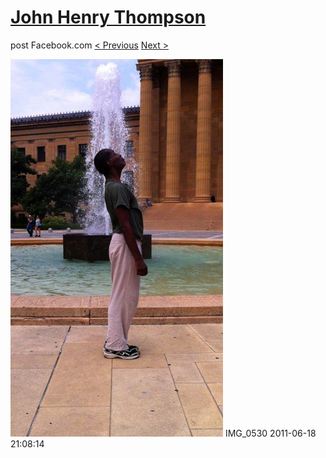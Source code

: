 # [John Henry Thompson](../README.md)
post Facebook.com
[< Previous](2011-06-18-1.md) [Next >](2011-06-18-3.md)

[![](../media/2011-06-18/Bike-Ride-To-Art-Museum-IMG_0530.jpg)](../README.md)
IMG_0530
2011-06-18 21:08:14